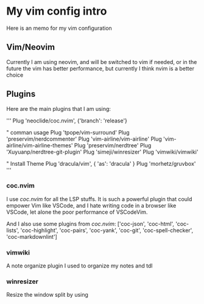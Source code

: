 # My vim config intro

Here is an memo for my vim configuration

## Vim/Neovim

Currently I am using neovim, and will be switched to vim if needed, or in the future
the vim has better performance, but currently I think nvim is a better choice

## Plugins
Here are the main plugins that I am using:

'''
Plug 'neoclide/coc.nvim', {'branch': 'release'}

" comman usage
Plug 'tpope/vim-surround' 
Plug 'preservim/nerdcommenter'
Plug 'vim-airline/vim-airline'
Plug 'vim-airline/vim-airline-themes'
Plug 'preservim/nerdtree'
Plug 'Xuyuanp/nerdtree-git-plugin'
Plug 'simeji/winresizer'
Plug 'vimwiki/vimwiki'

" Install Theme
Plug 'dracula/vim', { 'as': 'dracula' }
Plug 'morhetz/gruvbox'
'''

### coc.nvim

I use *coc.nvim* for all the LSP stuffs.
It is such a powerful plugin that could empower Vim like VSCode,
and I hate writing code in a browser like VSCode,
let alone the poor performance of VSCodeVim.

And I also use some plugins from *coc.nvim*:
['coc-json',
'coc-html',
'coc-lists',
'coc-highlight',
'coc-pairs',
'coc-yank',
'coc-git',
'coc-spell-checker',
'coc-markdownlint']

### vimwiki

A note organize plugin I used to organize my notes and tdl

### winresizer

Resize the window split by using <C-e>
